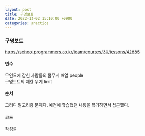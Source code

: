 ```yaml
---
layout: post
title: 구명보트
date: 2022-12-02 15:10:00 +0900
categories: practice
---
```

### 구명보트    
https://school.programmers.co.kr/learn/courses/30/lessons/42885    
    
#### 변수    
무인도에 갇힌 사람들의 몸무게 배열 people    
구명보트의 제한 무게 limit        
    
#### 순서    
그리디 알고리즘 문제다. 예전에 학습했던 내용을 복기하면서 접근했다.    
    
    
#### 코드    
작성중
